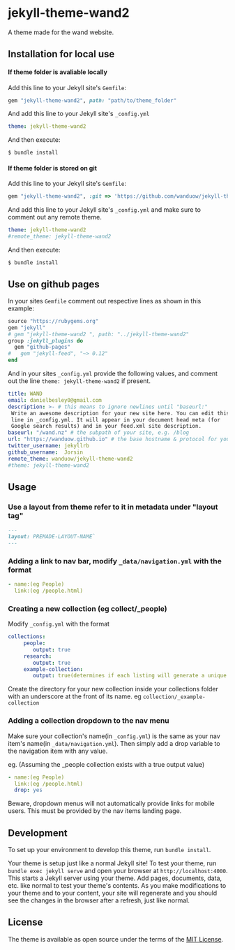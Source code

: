 # jekyll-theme-wand2 

A theme made for the wand website.

## Installation for local use
#### If theme folder is avaliable locally
Add this line to your Jekyll site's `Gemfile`:

```ruby
gem "jekyll-theme-wand2", path: "path/to/theme_folder"
```

And add this line to your Jekyll site's `_config.yml`

```yaml
theme: jekyll-theme-wand2
```

And then execute:

    $ bundle install

#### If theme folder is stored on git
Add this line to your Jekyll site's `Gemfile`:

```ruby
gem "jekyll-theme-wand2", :git => 'https://github.com/wanduow/jekyll-theme-wand2', :branch => 'master'
```

And add this line to your Jekyll site's `_config.yml` and make sure to comment out any remote theme.

```yaml
theme: jekyll-theme-wand2
#remote_theme: jekyll-theme-wand2
```

And then execute:

    $ bundle install

## Use on github pages
In your sites `Gemfile` comment out respective lines as shown in this example:

```ruby
source "https://rubygems.org"
gem "jekyll" 
# gem "jekyll-theme-wand2 ", path: "../jekyll-theme-wand2"
group :jekyll_plugins do
  gem "github-pages"
#   gem "jekyll-feed", "~> 0.12"
end
```

And in your sites `_config.yml` provide the following values, and comment out the line `theme: jekyll-theme-wand2` if present.

```yml
title: WAND
email: danielbesley0@gmail.com
description: >- # this means to ignore newlines until "baseurl:"
 Write an awesome description for your new site here. You can edit this
 line in _config.yml. It will appear in your document head meta (for
 Google search results) and in your feed.xml site description.
baseurl: "/wand.nz" # the subpath of your site, e.g. /blog
url: "https://wanduow.github.io" # the base hostname & protocol for your site, e.g. http://example.com
twitter_username: jekyllrb
github_username:  Jorsin
remote_theme: wanduow/jekyll-theme-wand2
#theme: jekyll-theme-wand2
```

## Usage

### Use a layout from theme refer to it in metadata under "layout tag"
```md
---
layout: PREMADE-LAYOUT-NAME`
---
```

### Adding a link to nav bar, modify `_data/navigation.yml` with the format

```yml
- name:(eg People)
  link:(eg /people.html)
```

### Creating a new collection (eg collect/_people)

Modify `_config.yml` with the format

```yml
collections:
     people:
        output: true
     research:
        output: true
     example-collection:
        output: true(determines if each listing will generate a unique page under its url)
```

Create the directory for your new collection inside your collections folder with an underscore at the front of its name. eg `collection/_example-collection`

### Adding a collection dropdown to the nav menu

Make sure your collection's name(in `_config.yml`) is the same as your nav item's name(in `_data/navigation.yml`). Then simply add a drop variable to the navigation item with any value.

eg. (Assuming the _people collection exists with a true output value)
```yml
- name:(eg People)
  link:(eg /people.html)
  drop: yes
```

Beware, dropdown menus will not automatically provide links for mobile users. This must be provided by the nav items landing page.

## Development

To set up your environment to develop this theme, run `bundle install`.

Your theme is setup just like a normal Jekyll site! To test your theme, run `bundle exec jekyll serve` and open your browser at `http://localhost:4000`. This starts a Jekyll server using your theme. Add pages, documents, data, etc. like normal to test your theme's contents. As you make modifications to your theme and to your content, your site will regenerate and you should see the changes in the browser after a refresh, just like normal.

## License

The theme is available as open source under the terms of the [MIT License](https://opensource.org/licenses/MIT).

